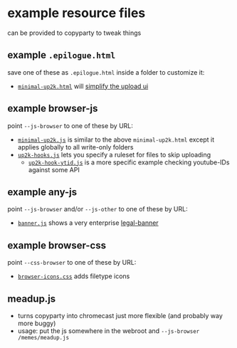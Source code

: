 # example resource files

can be provided to copyparty to tweak things



## example `.epilogue.html`
save one of these as `.epilogue.html` inside a folder to customize it:

* [`minimal-up2k.html`](minimal-up2k.html) will [simplify the upload ui](https://user-images.githubusercontent.com/241032/118311195-dd6ca380-b4ef-11eb-86f3-75a3ff2e1332.png)



## example browser-js
point `--js-browser` to one of these by URL:

* [`minimal-up2k.js`](minimal-up2k.js) is similar to the above `minimal-up2k.html` except it applies globally to all write-only folders
* [`up2k-hooks.js`](up2k-hooks.js) lets you specify a ruleset for files to skip uploading
  * [`up2k-hook-ytid.js`](up2k-hook-ytid.js) is a more specific example checking youtube-IDs against some API



## example any-js
point `--js-browser` and/or `--js-other` to one of these by URL:

* [`banner.js`](banner.js) shows a very enterprise [legal-banner](https://github.com/user-attachments/assets/8ae8e087-b209-449c-b08d-74e040f0284b)



## example browser-css
point `--css-browser` to one of these by URL:

* [`browser-icons.css`](browser-icons.css) adds filetype icons



## meadup.js

* turns copyparty into chromecast just more flexible (and probably way more buggy)
* usage: put the js somewhere in the webroot and `--js-browser /memes/meadup.js`
